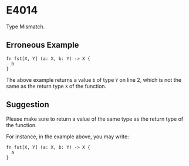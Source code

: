 # E4014

Type Mismatch.

## Erroneous Example

```moonbit
fn fst[X, Y] (a: X, b: Y) -> X {
  b
}
```

The above example returns a value `b` of type `Y` on line 2,
which is not the same as the return type `X` of the function.

## Suggestion

Please make sure to return a value of the same type as the return type
of the function.

For instance, in the example above, you may write:

```moonbit
fn fst[X, Y] (a: X, b: Y) -> X {
  a
}
```
